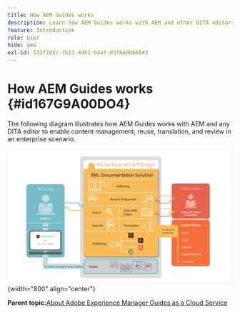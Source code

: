 ```yaml
---
title: How AEM Guides works
description: Learn how AEM Guides works with AEM and other DITA editors to empower content management, reuse, translation, and review in an enterprise scenario.
feature: Introduction
role: User
hide: yes
exl-id: 531f7d2c-7b11-44b1-b4af-d3f660066643
---
```

# How AEM Guides works {#id167G9A00DO4}

The following diagram illustrates how AEM Guides works with AEM and any DITA editor to enable content management, reuse, translation, and review in an enterprise scenario.

![](images/xml-add-on-how-it-works.png){width="800" align="center"}


**Parent topic:**[About Adobe Experience Manager Guides as a Cloud Service](../user-guide/intro.md)
